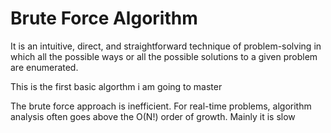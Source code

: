 
# Brute Force Algorithm 
<p>It is an intuitive, direct, and straightforward technique of problem-solving in which all the possible ways or all the possible solutions to a given problem are enumerated.</p>
<p> This is the first basic algorthm i am going to master </p>
<p>The brute force approach is inefficient. For real-time problems, algorithm analysis often goes above the O(N!) order of growth. 
Mainly it is slow</p>
